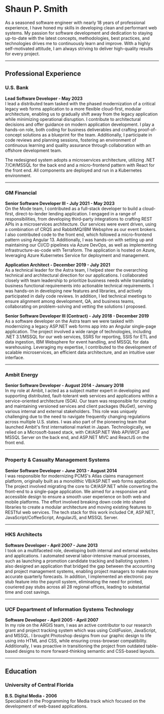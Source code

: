 # Shaun P. Smith

As a seasoned software engineer with nearly 18 years of professional experience, I have honed my skills in developing clean and performant web systems. My passion for software development and dedication to staying up-to-date with the latest concepts, methodologies, best practices, and technologies drives me to continuously learn and improve. With a highly self-motivated attitude, I am always striving to deliver high-quality results for every project.

---

## Professional Experience

### U.S. Bank  
**Lead Software Developer - May 2023**  
I lead a distributed team tasked with the phased modernization of a critical legacy web forms application to a more flexible cloud-first, modular architecture, enabling us to gradually shift away from the legacy application while minimizing operational disruption. I contribute to architectural decisions and offer guidance on modern application development. I play a hands-on role, both coding for business deliverables and crafting proof-of-concept solutions as a blueprint for the team. Additionally, I participate in code reviews and planning sessions, fostering an environment of continuous learning and quality assurance through collaboration with an offshore development team.

The redesigned system adopts a microservices architecture, utilizing .NET 7/C#/MSSQL for the back end and a micro-frontend pattern with React for the front end. All components are deployed and run in a Kubernetes environment.

---

### GM Financial  
**Senior Software Developer III - July 2021 - May 2023**  
On the Mode team, I contributed as a full-stack developer to build a cloud-first, direct-to-lender lending application. I engaged in a range of responsibilities, from developing third-party integrations to crafting REST APIs in a microservices architecture. Our services were event driven, using a combination of CRQS and RabbitMQ/IBM Websphre as our event brokers. I also contributed code to the front end, which followed a micro-frontend pattern using Angular 13. Additionally, I was hands-on with setting up and maintaining our CI/CD pipelines via Azure DevOps, as well as implementing infrastructure-as-code with Terraform. The application is hosted on Azure, leveraging Azure Kubernetes Service for deployment and management.

**Application Architect - December 2019 - July 2021**  
As a technical leader for the Astra team, I helped steer the overarching technical and architectural direction for our applications. I collaborated closely with team leadership to prioritize business needs while translating business functional requirements into actionable technical requirements. I was hands-on in developing new features and libraries, and actively participated in daily code reviews. In addition, I led technical meetings to ensure alignment among development, QA, and business teams, collaborating on problem-solving and vetting the solutions I proposed.

**Senior Software Developer III (Contract) - July 2018 - December 2019**  
As a software developer on the Astra team we were tasked with modernizing a legacy ASP.NET web forms app into an Angular single-page application. The project involved a wide range of technologies, including .NET 3.1/MSSQL for our web services, SSRS for reporting, SSIS for ETL and data ingestion, IBM Websphere for event handling, and MSSQL for data warehousing. Leveraging my expertise, I contributed to the development of scalable microservices, an efficient data architecture, and an intuitive user interface.

---

### Ambit Energy  
**Senior Software Developer - August 2014 - January 2018**  
In my role at Ambit, I acted as a subject matter expert in developing and supporting distributed, fault-tolerant web services and applications within a service-oriented architecture (SOA). Our team was responsible for creating and maintaining versioned services and client packages (NuGet), serving various internal and external stakeholders. This role was uniquely challenging due to the need to navigate frequently changing regulations across multiple U.S. states. I was also part of the pioneering team that launched Ambit's first international market in Japan. Technologically, we relied on a Microsoft-based stack, with C#/ASP.NET Web API/WCF and MSSQL Server on the back end, and ASP.NET MVC and ReactJS on the front end.

---

### Property & Casualty Management Systems  
**Senior Software Developer - June 2013 - August 2014**  
I was responsible for modernizing PCMS's Atlas claims management platform, originally built as a monolithic VB/ASP.NET web forms application. The project involved migrating the core to C#/ASP.NET while converting the front-end to a single-page application. We aimed for a responsive and accessible design to ensure a smooth user experience on both web and mobile platforms. The effort involved breaking down code into shared libraries to create a modular architecture and moving existing features to RESTful web services. The tech stack for this work included C#, ASP.NET, JavaScript/CoffeeScript, AngularJS, and MSSQL Server.

---

### HKS Architects  
**Software Developer - April 2007 - June 2013**  
I took on a multifaceted role, developing both internal and external websites and applications. I automated several labor-intensive manual processes, such as launching a promotion candidate tracking and balloting system. I also designed an application that bridged the gap between the accounting and project management systems, enabling project managers to make more accurate quarterly forecasts. In addition, I implemented an electronic pay stub feature into the payroll system, eliminating the need for printed, couriered pay stubs across all 28 regional offices, leading to substantial time and cost savings.

---

### UCF Department of Information Systems Technology  
**Software Developer - April 2005 - April 2007**  
In my role on the ARGIS team, I was an active contributor to our research grant and project tracking system which was using ColdFusion, JavaScript, and MSSQL. I brought Photoshop designs from our graphic design to life using into HTML and CSS, while ensuring cross-browser compatibility. Additionally, I was proactive in transitioning the project from outdated table-based designs to more forward-thinking semantic and CSS-based layouts.

---

## Education

### University of Central Florida  
**B.S. Digital Media - 2006**  
Specialized in the Programming for Media track which focused on the development of web-based applications.
